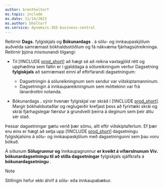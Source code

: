 ```yaml
---
author: brentholtorf
ms.topic: include
ms.date: 11/14/2023
ms.author: bholtorf
ms.service: dynamics-365-business-central
---
```


Reitirnir **Dags.** fylgiskjals og **Bókunardags** . á sölu- og innkaupaskjölum auðvelda samræmast bókhaldsstöðlum og fá nákvæma fjárhagsútreikninga. Reitirnir þjóna mismunandi tilgangi:

- Til [!INCLUDE [prod_short](prod_short.md)] að hægt sé að reikna vaxtagjöld rétt og upphæðina sem fallin er í gjalddaga á sölureikningum verður Dagsetning **fylgiskjals** að samræmast einni af eftirfarandi dagsetningum:

   - Dagsetningin á sölureikningnum sem sendur var viðskiptamanninum. 
   - Dagsetningin á innkaupareikningnum sem móttekinn var frá lánardrottni notanda.
- Bókunardags **.** sýnir hvenær fylgiskjal var skráð í [!INCLUDE [prod_short](prod_short.md)]. Margir bókhaldsstaðlar og reglugerðir krefjast þess að fyrirtæki skrái og skrái fjárhagslegar færslur á grundvelli þeirra á deginum sem þeir áttu sér stað.

Þessar dagsetningar gætu verið þær sömu, allt eftir viðskiptaferlum. Ef þær eru eins er hægt að setja upp [!INCLUDE [prod_short](prod_short.md)] dagsetningu fylgiskjalsins á sölu- og innkaupaskjölum með dagsetningunni sem þau voru bókuð.  
  
Á síðunum **Sölugrunnur og** Innkaupagrunnur **er kveikt á vífærslnunum Vív. bókunardagsetningu til að stilla dagsetningar** fylgiskjals sjálfkrafa á **bókunardagsetningu** .

> [!NOTE]
> Stillingin hefur ekki áhrif á sölu- eða innkaupabækur.